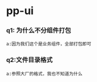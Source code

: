 # pp-ui

### q1: 为什么不分组件打包

```
a:因为我们这个是业务组件，全部打包即可
```

### q2:文件目录格式

```
a:参照大厂的格式，我也不知道为什么
```
